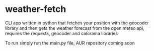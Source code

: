 # weather-fetch
CLI app written in python that fetches your position with the geocoder library and then gets the weather forecast from the open meteo api, requires the requests, geocoder and colorama libraries 

To run simply run the main.py file, AUR repository coming soon
